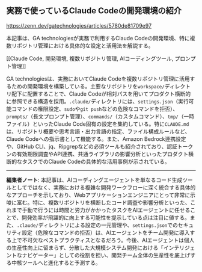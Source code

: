 ## 実務で使っているClaude Codeの開発環境の紹介

https://zenn.dev/gatechnologies/articles/5780de81709e97

本記事は、GA technologiesが実務で利用するClaude Codeの開発環境、特に複数リポジトリ管理における具体的な設定と活用法を解説する。

[[Claude Code, 開発環境, 複数リポジトリ管理, AIコーディングツール, プロンプト管理]]

GA technologiesは、実務においてClaude Codeを複数リポジトリ管理に活用するための開発環境を構築している。主要なリポジトリを`workspace/`ディレクトリ配下に配置することで、Claude Codeが相対パスを用いてプロダクト横断的に参照できる構造を採用。`.claude/`ディレクトリには、`settings.json`（実行可能コマンドの権限設定、`sudo`や`git push`などの危険なコマンドを拒否）、`prompts/`（長文プロンプト管理）、`commands/`（カスタムコマンド）、`tmp/`（一時ファイル）といったClaude Code固有の設定を集約している。特に`CLAUDE.md`は、リポジトリ概要や思考言語・出力言語の指定、ファイル構成ルールなど、Claude Codeへの指示書として機能する。また、Amazon Bedrock連携設定や、GitHub CLI、jq、Ripgrepなどの必須ツールも紹介されており、認証トークンの有効期限調査やAPI連携、共通ライブラリの影響分析といったプロダクト横断的なタスクでのClaude Codeの具体的な活用事例が示されている。

---

**編集者ノート**: 本記事は、AIコーディングエージェントを単なるコード生成ツールとしてではなく、実務における複雑な開発ワークフローに深く統合する具体的なアプローチを示しており、Webアプリケーションエンジニアにとって非常に示唆に富む。特に、複数リポジトリを横断したコード調査や影響分析といった、これまで手動で行うには時間と労力がかかったタスクをAIエージェントに任せることで、開発効率が飛躍的に向上する可能性を提示している点は注目に値する。また、`.claude/`ディレクトリによる設定の一元管理や、`settings.json`でのセキュリティ設定（危険なコマンドの拒否）は、AIエージェントをチーム開発に導入する上で不可欠なベストプラクティスとなるだろう。今後、AIエージェントは個人の生産性向上に留まらず、分散した大規模システム開発における「インテリジェントなナビゲーター」としての役割を担い、開発チーム全体の生産性を底上げする中核ツールへと進化すると予測する。